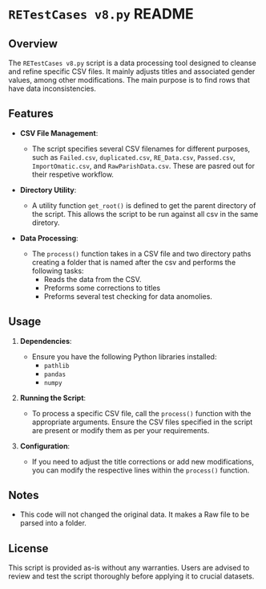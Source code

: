 
# `RETestCases v8.py` README

## Overview

The `RETestCases v8.py` script is a data processing tool designed to cleanse and refine specific CSV files. It mainly adjusts titles and associated gender values, among other modifications. The main purpose is to find rows that have data inconsistencies. 

## Features

- **CSV File Management**: 
  - The script specifies several CSV filenames for different purposes, such as `Failed.csv`, `duplicated.csv`, `RE_Data.csv`, `Passed.csv`, `ImportOmatic.csv`, and `RawParishData.csv`. These are pasred out for their respetive workflow.
  
- **Directory Utility**: 
  - A utility function `get_root()` is defined to get the parent directory of the script. This allows the script to be run against all csv in the same diretory. 

- **Data Processing**:
  - The `process()` function takes in a CSV file and two directory paths creating a folder that is named after the csv and performs the following tasks:
    * Reads the data from the CSV.
    * Preforms some corrections to titles
    * Preforms several test checking for data anomolies. 

## Usage

1. **Dependencies**: 
   - Ensure you have the following Python libraries installed:
     * `pathlib`
     * `pandas`
     * `numpy`

2. **Running the Script**: 
   - To process a specific CSV file, call the `process()` function with the appropriate arguments. Ensure the CSV files specified in the script are present or modify them as per your requirements.

3. **Configuration**: 
   - If you need to adjust the title corrections or add new modifications, you can modify the respective lines within the `process()` function.

## Notes

- This code will not changed the original data. It makes a Raw file to be parsed into a folder. 

## License

This script is provided as-is without any warranties. Users are advised to review and test the script thoroughly before applying it to crucial datasets.
